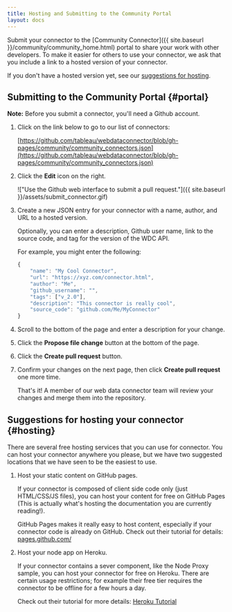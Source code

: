 ```yaml
---
title: Hosting and Submitting to the Community Portal
layout: docs
---
```


Submit your connector to the [Community Connector]({{ site.baseurl }}/community/community_home.html)
portal to share your work with other developers. To make it easier for others to use your connector,
we ask that you include a link to a hosted version of your connector. 

If you don't have a hosted version yet, see our [suggestions for hosting](#hosting).

Submitting to the Community Portal {#portal}
----------------------------------

**Note:** Before you submit a connector, you'll need a Github account.

1. Click on the link below to go to our list of connectors:

   [https://github.com/tableau/webdataconnector/blob/gh-pages/community/community_connectors.json](https://github.com/tableau/webdataconnector/blob/gh-pages/community/community_connectors.json)

1. Click the **Edit** icon on the right.

   !["Use the Github web interface to submit a pull request."]({{ site.baseurl }}/assets/submit_connector.gif)
   
1. Create a new JSON entry for your connector with a name, author, and URL to a hosted version. 

   Optionally, you can enter a description, Github user name, link to the source code, and tag for the version of the WDC API.

   For example, you might enter the following:
   
   ```js
   {
       "name": "My Cool Connector",
       "url": "https://xyz.com/connector.html",
       "author": "Me",
       "github_username": "",
       "tags": ["v_2.0"],
       "description": "This connector is really cool",
       "source_code": "github.com/Me/MyConnector"
   }  
   ```

1. Scroll to the bottom of the page and enter a description for your change. 

1. Click the **Propose file change** button at the bottom of the page.

1. Click the **Create pull request** button.

1. Confirm your changes on the next page, then click **Create pull request** one more time.

   That's it! A member of our web data connector team will review your changes and merge them into the repository.


Suggestions for hosting your connector {#hosting}
---------------------------------------

There are several free hosting services that you can use for connector.  You can host
your connector anywhere you please, but we have two suggested locations that we have
seen to be the easiest to use.  

1. Host your static content on GitHub pages.

    If your connector is composed of client side code only (just HTML/CSS/JS files),
    you can host your content for free on GitHub Pages (This is actually what's hosting the documentation
    you are currently reading!).  

    GitHub Pages makes it really easy to host content, especially if your connector code
    is already on GitHub.  Check out their tutorial for details: [pages.github.com/](https://pages.github.com)

2. Host your node app on Heroku.

    If your connector contains a sever component, like the Node Proxy sample, 
    you can host your connector for free on Heroku.  There are certain usage restrictions; for example
    their free tier requires the connector to be offline for a few hours a day. 

    Check out their tutorial for more details: [Heroku Tutorial](https://devcenter.heroku.com/articles/getting-started-with-nodejs#introduction)
